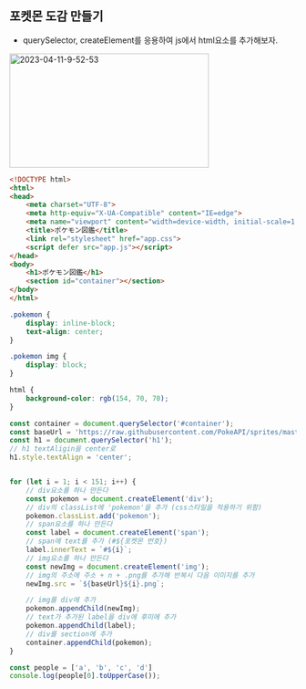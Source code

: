 ## 포켓몬 도감 만들기
- querySelector, createElement를 응용하여 js에서 html요소를 추가해보자.

<img src="https://i.ibb.co/HKM95Hz/2023-04-11-9-52-53.png" alt="2023-04-11-9-52-53" width="3584" height="1958" data-is360="0" data-load="full" class="cursor-zoom-in" style="width: 350px; height: 200px; display: block;">


```html
<!DOCTYPE html>
<html>
<head>
    <meta charset="UTF-8">
    <meta http-equiv="X-UA-Compatible" content="IE=edge">
    <meta name="viewport" content="width=device-width, initial-scale=1.0">
    <title>ポケモン図鑑</title>
    <link rel="stylesheet" href="app.css">
    <script defer src="app.js"></script>
</head>
<body>
    <h1>ポケモン図鑑</h1>
    <section id="container"></section>
</body>
</html>
```

```css
.pokemon {
    display: inline-block;
    text-align: center;
}

.pokemon img {
    display: block;
}

html {
    background-color: rgb(154, 70, 70);
}
```

```js
const container = document.querySelector('#container');
const baseUrl = 'https://raw.githubusercontent.com/PokeAPI/sprites/master/sprites/pokemon/';
const h1 = document.querySelector('h1');
// h1 textAligin을 center로
h1.style.textAlign = 'center';


for (let i = 1; i < 151; i++) {
    // div요소를 하나 만든다
    const pokemon = document.createElement('div');
    // div의 classList에 'pokemon'을 추가 (css스타일을 적용하기 위함)
    pokemon.classList.add('pokemon');
    // span요소를 하나 만든다
    const label = document.createElement('span');
    // span에 text를 추가 (#${포켓몬 번호})
    label.innerText = `#${i}`;
    // img요소를 하나 만든다
    const newImg = document.createElement('img');
    // img의 주소에 주소 + n + .png를 추가해 반복시 다음 이미지를 추가
    newImg.src = `${baseUrl}${i}.png`;

    // img를 div에 추가
    pokemon.appendChild(newImg);
    // text가 추가된 label을 div에 후미에 추가
    pokemon.appendChild(label);
    // div를 section에 추가
    container.appendChild(pokemon);
}

const people = ['a', 'b', 'c', 'd']
console.log(people[0].toUpperCase());
```